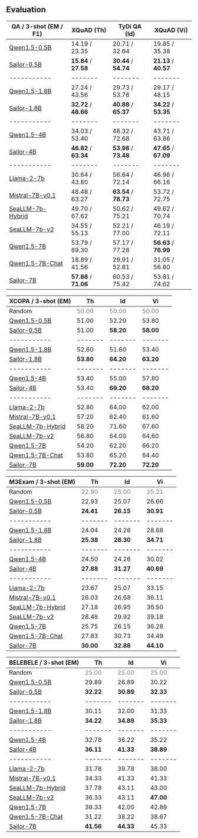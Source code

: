 
## Evaluation

| QA / 3-shot (EM / F1) | XQuAD (Th) | TyDi QA (Id) | XQuAD (Vi) 
|-----------| -------  | ------- | ------- | 
| [Qwen1.5-0.5B](https://huggingface.co/Qwen/Qwen1.5-0.5B) | 14.19 / 23.35 |  20.71 / 32.64  | 19.85 / 35.38
| [Sailor-0.5B](https://huggingface.co/sail/Sailor-0.5B)  | **15.84**	/ **27.58**	| **30.44**	/ **54.74**	| **21.13**	/ **40.57**
|-----------| -------  | ------- | ------- |
| [Qwen1.5-1.8B](https://huggingface.co/Qwen/Qwen1.5-1.8B) | 27.24 / 43.56 | 29.73 / 53.76 | 29.17 / 48.15
| [Sailor-1.8B](https://huggingface.co/sail/Sailor-1.8B)   | **32.72** / **48.66** | **40.88** / **65.37** | **34.22** / **53.35**
|-----------| -------  | ------- | ------- |
| [Qwen1.5-4B](https://huggingface.co/Qwen/Qwen1.5-4B)   | 34.03 / 53.40 | 48.32 / 72.68 | 43.71 / 63.86
| [Sailor-4B](https://huggingface.co/sail/Sailor-4B)   | **46.82** / **63.34** | **53.98** / **73.48** | **47.65** / **67.09**
|-----------| -------  | ------- | ------- |
| [Llama-2-7b](https://huggingface.co/meta-llama/Llama-2-7b-hf)  | 30.64 / 43.80 | 56.64 / 72.14 | 46.96 / 66.16
| [Mistral-7B-v0.1](https://huggingface.co/mistralai/Mistral-7B-v0.1) | 48.48 / 63.27 | **63.54** / **78.73** | 53.72 / 72.75
| [SeaLLM-7b-Hybrid](https://huggingface.co/SeaLLMs/SeaLLM-7B-Hybrid)  | 49.70 / 67.62 | 50.62 / 75.21 | 49.62 / 70.74
| [SeaLLM-7b-v2](https://huggingface.co/SeaLLMs/SeaLLM-7B-v2)  | 34.55 / 55.13 | 52.21 / 77.00 | 46.19 / 72.11
| [Qwen1.5-7B](https://huggingface.co/Qwen/Qwen1.5-7B)  | 53.79 / 69.30 | 57.17 / 77.28 | **56.63** / **76.99**
| [Qwen1.5-7B-Chat](https://huggingface.co/Qwen/Qwen1.5-7B-Chat) | 18.89 / 41.56 | 29.91 / 52.81 | 31.05 / 56.80
| [Sailor-7B](https://huggingface.co/sail/Sailor-7B) | **57.88** / **71.06** | 60.53 / 75.42 | 53.81 / 74.62





| XCOPA / 3-shot (EM) |  Th | Id | Vi
|-----------| -------  | ------- | ------- | 
| Random    |  <span style="color: gray">50.00</span> | <span style="color: gray">50.00</span> | <span style="color: gray">50.00</span>
| [Qwen1.5-0.5B](https://huggingface.co/Qwen/Qwen1.5-0.5B) | 51.00 | 52.20 | 53.80 |
| [Sailor-0.5B](https://huggingface.co/sail/Sailor-0.5B)   | 51.00 | **58.20** | **58.00** |
|-----------| -------  | ------- | ------- |
| [Qwen1.5-1.8B](https://huggingface.co/Qwen/Qwen1.5-1.8B) | 52.60 | 51.60 | 53.40 |
| [Sailor-1.8B](https://huggingface.co/sail/Sailor-1.8B)   | **53.80** | **64.20** | **63.20** |
|-----------| -------  | ------- | ------- |
| [Qwen1.5-4B](https://huggingface.co/Qwen/Qwen1.5-4B)   | 53.40 | 55.00 | 57.80 |
| [Sailor-4B](https://huggingface.co/sail/Sailor-4B)   | 53.40 | **69.20** | **68.20** |
|-----------| -------  | ------- | ------- |
| [Llama-2-7b](https://huggingface.co/meta-llama/Llama-2-7b-hf)  | 52.80 | 64.00 | 62.00 |
| [Mistral-7B-v0.1](https://huggingface.co/mistralai/Mistral-7B-v0.1) | 57.20 | 62.40 | 61.60 |
| [SeaLLM-7b-Hybrid](https://huggingface.co/SeaLLMs/SeaLLM-7B-Hybrid)  | 58.20 | 71.60 | 67.60 | 
| [SeaLLM-7b-v2](https://huggingface.co/SeaLLMs/SeaLLM-7B-v2)  | 56.80 | 64.00 | 64.60 | 
| [Qwen1.5-7B](https://huggingface.co/Qwen/Qwen1.5-7B)  | 54.20 | 62.20 | 66.20 | 
| [Qwen1.5-7B-Chat](https://huggingface.co/Qwen/Qwen1.5-7B-Chat) | 53.80 | 65.20 | 64.40 | 
| [Sailor-7B](https://huggingface.co/sail/Sailor-7B) | **59.00** | **72.20** | **72.20** | 






| M3Exam / 3-shot (EM) | Th | Id | Vi 
|-----------| -------  | ------- | ------- | 
| Random    |  <span style="color: gray">22.90</span> | <span style="color: gray">25.00</span> | <span style="color: gray">25.21</span>
| [Qwen1.5-0.5B](https://huggingface.co/Qwen/Qwen1.5-0.5B) | 22.93 | 25.07 | 26.66
| [Sailor-0.5B](https://huggingface.co/sail/Sailor-0.5B)   | **24.41** | **26.15** | **30.91** |
|-----------| -------  | ------- | ------- |
| [Qwen1.5-1.8B](https://huggingface.co/Qwen/Qwen1.5-1.8B) | 24.04 | 24.26 | 28.68
| [Sailor-1.8B](https://huggingface.co/sail/Sailor-1.8B)   | **25.38** | **28.30** | **34.71** |  
|-----------| -------  | ------- | ------- |
| [Qwen1.5-4B](https://huggingface.co/Qwen/Qwen1.5-4B)   | 24.50 | 24.26 | 30.02 
| [Sailor-4B](https://huggingface.co/sail/Sailor-4B)   | **27.88** | **31.27** | **40.69** |
|-----------| -------  | ------- | ------- |
| [Llama-2-7b](https://huggingface.co/meta-llama/Llama-2-7b-hf)  | 23.67 | 25.07 | 33.15
| [Mistral-7B-v0.1](https://huggingface.co/mistralai/Mistral-7B-v0.1)  | 26.03 | 26.68 | 36.11
| [SeaLLM-7b-Hybrid](https://huggingface.co/SeaLLMs/SeaLLM-7B-Hybrid)  | 27.18 | 26.95 | 36.50
| [SeaLLM-7b-v2](https://huggingface.co/SeaLLMs/SeaLLM-7B-v2)  | 28.48 | 29.92 | 39.18
| [Qwen1.5-7B](https://huggingface.co/Qwen/Qwen1.5-7B)  | 25.75 | 26.15 | 36.28
| [Qwen1.5-7B-Chat](https://huggingface.co/Qwen/Qwen1.5-7B-Chat) | 27.83 | 30.73 | 34.49
| [Sailor-7B](https://huggingface.co/sail/Sailor-7B) | **30.00** | **32.88** | **44.10** | 




| BELEBELE / 3-shot (EM) | Th | Id | Vi 
|-----------| -------  | ------- | ------- | 
| Random    |  <span style="color: gray">25.00</span> | <span style="color: gray">25.00</span> | <span style="color: gray">25.00</span>
| [Qwen1.5-0.5B](https://huggingface.co/Qwen/Qwen1.5-0.5B) | 29.89 | 26.89 | 30.22 
| [Sailor-0.5B](https://huggingface.co/sail/Sailor-0.5B)   | **32.22** | **30.89** | **32.33** |
|-----------| -------  | ------- | ------- |
| [Qwen1.5-1.8B](https://huggingface.co/Qwen/Qwen1.5-1.8B) | 30.11 | 32.00 | 31.33
| [Sailor-1.8B](https://huggingface.co/sail/Sailor-1.8B)   | **34.22** | **34.89** | **35.33** |
|-----------| -------  | ------- | ------- |
| [Qwen1.5-4B](https://huggingface.co/Qwen/Qwen1.5-4B)   | 32.78 | 36.22 | 35.22
| [Sailor-4B](https://huggingface.co/sail/Sailor-4B)   | **36.11** | **41.33** | **38.89** |
|-----------| -------  | ------- | ------- |
| [Llama-2-7b](https://huggingface.co/meta-llama/Llama-2-7b-hf)  | 31.78 | 39.78 | 38.00 |
| [Mistral-7B-v0.1](https://huggingface.co/mistralai/Mistral-7B-v0.1)  | 34.33 | 41.33 | 41.33 |
| [SeaLLM-7b-Hybrid](https://huggingface.co/SeaLLMs/SeaLLM-7B-Hybrid)  | 37.78 | 43.11 | 43.00 |
| [SeaLLM-7b-v2](https://huggingface.co/SeaLLMs/SeaLLM-7B-v2)  | 36.33 | 43.11 | **47.00** |
| [Qwen1.5-7B](https://huggingface.co/Qwen/Qwen1.5-7B)  | 38.33 | 42.00 | 42.89 |
| [Qwen1.5-7B-Chat](https://huggingface.co/Qwen/Qwen1.5-7B-Chat) | 31.22 | 38.22 | 38.67 |
| [Sailor-7B](https://huggingface.co/sail/Sailor-7B) | **41.56** | **44.33** | 45.33 |

